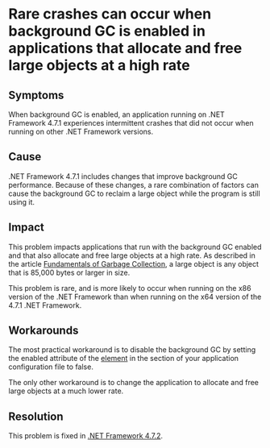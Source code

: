 # Rare crashes can occur when background GC is enabled in applications that allocate and free large objects at a high rate

## Symptoms

When background GC is enabled, an application running on .NET Framework 4.7.1 experiences
intermittent crashes that did not occur when running on other .NET Framework versions.

## Cause

.NET Framework 4.7.1 includes changes that improve background GC performance.
Because of these changes, a rare combination of factors can cause the background GC
to reclaim a large object while the program is still using it.

## Impact

This problem impacts applications that run with the background GC enabled and that also allocate
and free large objects at a high rate. As described in the article [Fundamentals of Garbage Collection](https://docs.microsoft.com/en-us/dotnet/standard/garbage-collection/fundamentals#the-managed-heap),
a large object is any object that is 85,000 bytes or larger in size.

This problem is rare, and is more likely to occur when running on the x86 version of the
.NET Framework than when running on the x64 version of the 4.7.1 .NET Framework.

## Workarounds

The most practical workaround is to disable the background GC by setting the enabled attribute of the [<gcConcurrent> element](https://docs.microsoft.com/en-us/dotnet/framework/configure-apps/file-schema/runtime/gcconcurrent-element) in the
  <runtime> section of your application configuration file to false.
    
The only other workaround is to change the application to allocate and free large objects
at a much lower rate.

## Resolution

This problem is fixed in [.NET Framework 4.7.2](http://go.microsoft.com/fwlink/?LinkId=863281).


